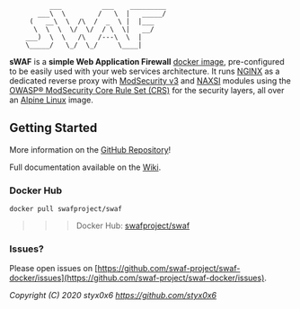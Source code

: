 ```text
          ___          ___    _________
       ___\  \        /   \  |   _____/
     (   __\  \  /\  /  _  \ |  |___
      \  \  \  \/  \/  / \  \|   __/
    ___)  \  \   /\   /---\  \  |
    \_____/   \_/  \_/     \____|
```

**sWAF** is a **simple Web Application Firewall** [docker image](https://hub.docker.com/r/swafproject/swaf), pre-configured to be easily used with your web services architecture. It runs [NGINX](https://www.nginx.com/) as a dedicated reverse proxy with [ModSecurity v3](https://www.modsecurity.org/) and [NAXSI](https://github.com/nbs-system/naxsi) modules using the [OWASP® ModSecurity Core Rule Set (CRS)](https://coreruleset.org/) for the security layers, all over an [Alpine Linux](https://www.alpinelinux.org/) image.

## Getting Started

More information on the [GitHub Repository](https://github.com/swaf-project/swaf-docker)!

Full documentation available on the [Wiki](https://github.com/swaf-project/swaf-docker/wiki).

### Docker Hub

```docker pull swafproject/swaf```

>>> Docker Hub: [swafproject/swaf](https://hub.docker.com/r/swafproject/swaf)

### Issues?

Please open issues on [https://github.com/swaf-project/swaf-docker/issues](https://github.com/swaf-project/swaf-docker/issues).


_Copyright (C) 2020  styx0x6 <https://github.com/styx0x6>_

